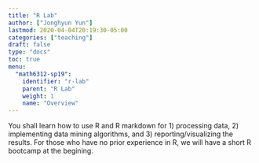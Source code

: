 ```yaml
---
title: "R Lab"
author: ["Jonghyun Yun"]
lastmod: 2020-04-04T20:19:30-05:00
categories: ["teaching"]
draft: false
type: "docs"
toc: true
menu:
  "math6312-sp19":
    identifier: "r-lab"
    parent: "R Lab"
    weight: 1
    name: "Overview"
---
```


You shall learn how to use R and R markdown for 1) processing data, 2) implementing data mining algorithms, and 3) reporting/visualizing the results. For those who have no prior experience in R, we will have a short R bootcamp at the begining.
